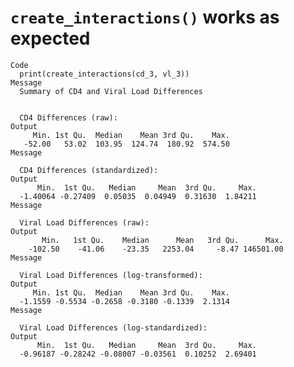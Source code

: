 # `create_interactions()` works as expected

    Code
      print(create_interactions(cd_3, vl_3))
    Message
      Summary of CD4 and Viral Load Differences
      
      
      CD4 Differences (raw):
    Output
         Min. 1st Qu.  Median    Mean 3rd Qu.    Max. 
       -52.00   53.02  103.95  124.74  180.92  574.50 
    Message
      
      CD4 Differences (standardized):
    Output
          Min.  1st Qu.   Median     Mean  3rd Qu.     Max. 
      -1.40064 -0.27409  0.05035  0.04949  0.31630  1.84211 
    Message
      
      Viral Load Differences (raw):
    Output
           Min.   1st Qu.    Median      Mean   3rd Qu.      Max. 
        -102.50    -41.06    -23.35   2253.04     -8.47 146501.00 
    Message
      
      Viral Load Differences (log-transformed):
    Output
         Min. 1st Qu.  Median    Mean 3rd Qu.    Max. 
      -1.1559 -0.5534 -0.2658 -0.3180 -0.1339  2.1314 
    Message
      
      Viral Load Differences (log-standardized):
    Output
          Min.  1st Qu.   Median     Mean  3rd Qu.     Max. 
      -0.96187 -0.28242 -0.08007 -0.03561  0.10252  2.69401 

